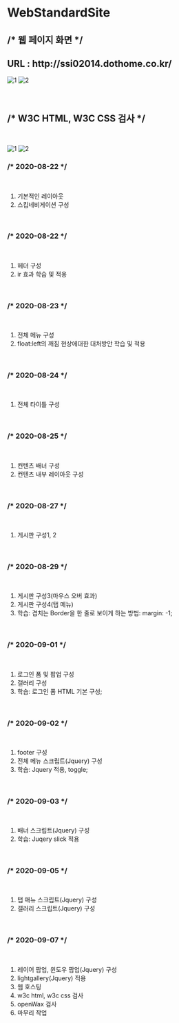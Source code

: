 # WebStandardSite
<h2><strong>/* 웹 페이지 화면 */ </strong></h2>
<h2> URL : http://ssi02014.dothome.co.kr/ </h2>


![1](https://user-images.githubusercontent.com/64779472/92410375-da5e2e00-f17e-11ea-8eb1-c3d9706a29c5.PNG) 
![2](https://user-images.githubusercontent.com/64779472/92410378-db8f5b00-f17e-11ea-8c82-dbd915f72eb7.PNG)
<br>
<br>
<br>
<h2> <strong>/* W3C HTML, W3C CSS 검사 */ </strong> </h2>
<br>


![1](https://user-images.githubusercontent.com/64779472/92410522-53f61c00-f17f-11ea-89e5-e0b42acdd479.PNG)
![2](https://user-images.githubusercontent.com/64779472/92410524-548eb280-f17f-11ea-96f0-15deef31fbd5.PNG)


<h3>/* 2020-08-22 */</h3> <br>
 <ol>
  <li>기본적인 레이아웃</li>
  <li>스킵네비게이션 구성</li>
 </ol>
<br>
<h3>/* 2020-08-22 */</h3><br>
 <ol>
  <li> 헤더 구성</li>
  <li> ir 효과 학습 및 적용</li>
 </ol>
 <br>
<h3>/* 2020-08-23 */</h3><br>
 <ol>
  <li> 전체 메뉴 구성</li>
  <li> float:left의 깨짐 현상에대한 대처방안 학습 및 적용</li>
 </ol>
 <br>
 <h3>/* 2020-08-24 */</h3><br>
 <ol>
  <li>전체 타이틀 구성</li>
 </ol>
 <br>
<h3>/* 2020-08-25 */</h3><br>
 <ol>
  <li> 컨텐츠 배너 구성</li>
  <li> 컨텐츠 내부 레이아웃 구성</li>
 </ol>
 <br>
 <h3>/* 2020-08-27 */</h3><br>
 <ol>
  <li> 게시판 구성1, 2</li>
 </ol>
 <br>
  <h3>/* 2020-08-29 */</h3><br>
 <ol>
  <li> 게시판 구성3(마우스 오버 효과)</li>
  <li> 게시판 구성4(탭 메뉴)</li>
  <li> 학습: 겹치는 Border을 한 줄로 보이게 하는 방법: margin: -1; </li>
 </ol>
 <br>
   <h3>/* 2020-09-01 */</h3><br>
 <ol>
  <li> 로그인 폼 및 팝업 구성</li>
  <li> 갤러리 구성 </li>
  <li> 학습: 로그인 폼 HTML 기본 구성; </li>
 </ol>
 <br>
   <h3>/* 2020-09-02 */</h3><br>
 <ol>
  <li> footer 구성</li>
  <li> 전체 메뉴 스크립트(Jquery) 구성 </li>
  <li> 학습: Jquery 적용, toggle; </li>
 </ol>
 <br>
    <h3>/* 2020-09-03 */</h3><br>
 <ol>
  <li> 배너 스크립트(Jquery) 구성 </li>
  <li> 학습: Juqery slick 적용  </li>
 </ol>
 <br>
   <h3>/* 2020-09-05 */</h3> <br>
 <ol>
  <li> 탭 매뉴 스크립트(Jquery) 구성 </li>
  <li> 갤러리 스크립트(Jquery) 구성  </li>
 </ol>
 <br>
    <h3>/* 2020-09-07 */</h3><br>
 <ol>
  <li> 레이어 팝업, 윈도우 팝업(Jquery) 구성 </li>
  <li> lightgallery(Jquery) 적용  </li>
  <li> 웹 호스팅  </li>
  <li> w3c html, w3c css 검사  </li>
  <li> openWax 검사  </li>
  <li> 마무리 작업 </li>
 </ol>
 <br>


